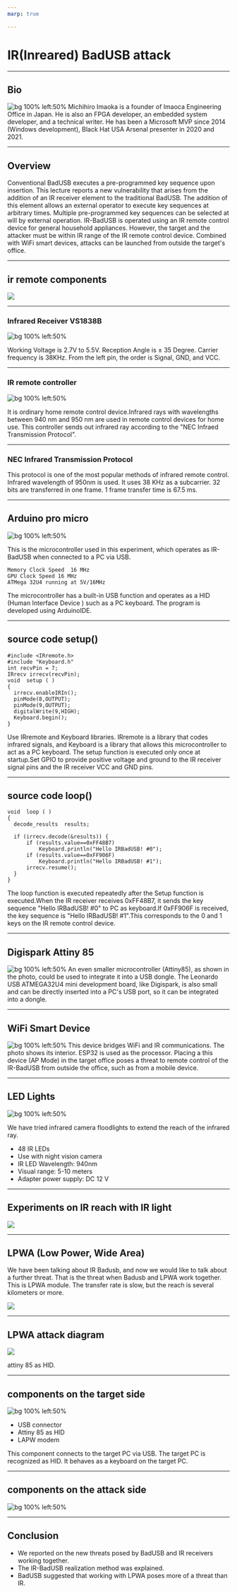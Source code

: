 ```yaml
---
marp: true

---
```


# IR(Inreared) BadUSB attack 


---
## Bio
![bg 100% left:50%](face.jpg)
Michihiro Imaoka is a founder of Imaoca Engineering Office in Japan. He is also an FPGA developer, an embedded system developer, and a technical writer. He has been a Microsoft MVP since 2014 (Windows development), Black Hat USA Arsenal presenter in 2020 and 2021.

---
## Overview
Conventional BadUSB executes a pre-programmed key sequence upon insertion.
This lecture reports a new vulnerability that arises from the addition of an IR receiver element to the traditional BadUSB.
The addition of this element allows an external operator to execute key sequences at arbitrary times. Multiple pre-programmed key sequences can be selected at will by external operation.
IR-BadUSB is operated using an IR remote control device for general household appliances.
However, the target and the attacker must be within IR range of the IR remote control device. Combined with WiFi smart devices, attacks can be launched from outside the target's office.


---


## ir remote components
![](iroverview.jpg)

---
### Infrared Receiver VS1838B
![bg 100% left:50%](irReceiver.jpg)

Working Voltage is  2.7V to 5.5V.
Reception Angle is ± 35 Degree.
Carrier frequency is 38KHz.
From the left pin, the order is Signal, GND, and VCC.


---
### IR remote controller
![bg 100% left:50%](irRemocon.jpg)


It is ordinary home remote control device.Infrared rays with wavelengths between 940 nm and 950 nm are used in remote control devices for home use. This controller sends out infrared ray according to the "NEC Infraed Transmission Protocol".

---

### NEC Infrared Transmission Protocol

This protocol is one of the most popular methods of infrared remote control. Infrared wavelength of 950nm is used. It uses 38 KHz as a subcarrier. 32 bits are transferred in one frame. 1 frame transfer time is 67.5 ms.

---

## Arduino pro micro
![bg 100% left:50%](proMicro.jpg)


This is the microcontroller used in this experiment, which operates as IR-BadUSB when connected to a PC via USB.

~~~
Memory Clock Speed	16 MHz
GPU Clock Speed	16 MHz
ATMega 32U4 running at 5V/16MHz
~~~
The microcontroller has a built-in USB function and operates as a HID (Human Interface Device ) such as a PC keyboard.
The program is developed using ArduinoIDE.

---


## source code setup()

~~~
#include <IRremote.h>
#include "Keyboard.h"
int recvPin = 7;
IRrecv irrecv(recvPin);
void  setup ( )
{
  irrecv.enableIRIn(); 
  pinMode(8,OUTPUT);
  pinMode(9,OUTPUT);
  digitalWrite(9,HIGH);
  Keyboard.begin();
}
~~~
Use IRremote and Keyboard libraries.
IRremote is a library that codes infrared signals, and Keyboard is a library that allows this microcontroller to act as a PC keyboard.
The setup function is executed only once at startup.Set GPIO to provide positive voltage and ground to the IR receiver signal pins and the IR receiver VCC and GND pins.

---
## source code loop()

~~~
void  loop ( )
{
  decode_results  results;       

  if (irrecv.decode(&results)) { 
      if (results.value==0xFF48B7)
          Keyboard.println("Hello IRBadUSB! #0");
      if (results.value==0xFF906F)
          Keyboard.println("Hello IRBadUSB! #1");
      irrecv.resume();            
  }
}
~~~
The loop function is executed repeatedly after the Setup function is executed.When the IR receiver receives 0xFF48B7, it sends the key sequence "Hello IRBadUSB! #0" to PC as keyboard.If 0xFF906F is received, the key sequence is "Hello IRBadUSB! #1".This corresponds to the 0 and 1 keys on the IR remote control device.

---


## Digispark Attiny 85
![bg 100% left:50%](digiSpark.jpg)
An even smaller microcontroller (Attiny85), as shown in the photo, could be used to integrate it into a USB dongle.
The Leonardo USB ATMEGA32U4 mini development board, like Digispark, is also small and can be directly inserted into a PC's USB port, so it can be integrated into a dongle.

---

## WiFi Smart Device
![bg 100% left:50%](wifi.jpg)
This device bridges WiFi and IR communications. The photo shows its interior. ESP32 is used as the processor.
Placing a this device (AP Mode) in the target office poses a threat to remote control of the IR-BadUSB from outside the office, such as from a mobile device.

---
## LED Lights
![bg 100% left:50%](irLight.jpg)

We have tried infrared camera floodlights to extend the reach of the infrared ray.

- 48 IR LEDs
- Use with night vision camera
- IR LED Wavelength: 940nm
- Visual range: 5-10 meters
- Adapter power supply: DC 12 V

---
## Experiments on IR reach with IR light


![](irLightExp.jpg)


---

## LPWA (Low Power, Wide Area)

We have been talking about IR Badusb, and now we would like to talk about a further threat. That is the threat when Badusb and LPWA work together. This is LPWA module. The transfer rate is slow, but the reach is several kilometers or more.

![](LPWA.jpg)


---
## LPWA attack diagram

![](LPWAattack.jpg)

attiny 85 as HID.

---

## components on the target side

![bg 100% left:50%](lpwaRec.jpg)

- USB connector
- Attiny 85 as HID
- LAPW modem

This component connects to the target PC via USB. The target PC is recognized as HID. It behaves as a keyboard on the target PC.


---

## components on the attack side

![bg 100% left:50%](lpwaSend.jpg)


---
## Conclusion
- We reported on the new threats posed by BadUSB and IR receivers working together.
- The IR-BadUSB realization method was explained.
- BadUSB suggested that working with LPWA poses more of a threat than IR.
